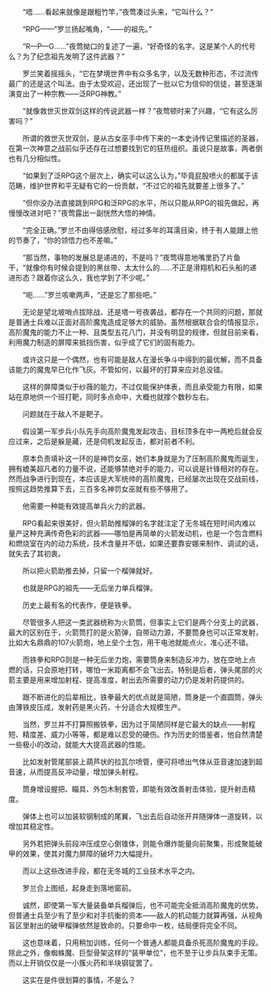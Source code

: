 　　“唔……看起来就像是跟粗竹竿，”夜莺凑过头来，“它叫什么？”

　　“RPG——”罗兰扬起嘴角，“——的祖先。”

　　“R—P—G……”夜莺拗口的复述了一遍，“好奇怪的名字。这是某个人的代号么？为了纪念祖先发明了这件武器？”

　　罗兰笑着摇摇头，“它在梦境世界中有众多名字，以及无数种形态，不过流传最广的还是这个叫法。由于太受欢迎，还出现了一批以它为信仰的信徒，甚至逐渐演变出了一种宗教——泛RPG神教。”

　　“就像救世灭世双剑这样的传说武器一样？”夜莺顿时来了兴趣，“它有这么厉害吗？”

　　所谓的救世灭世双剑，是从古女巫手中传下来的一本史诗传记里描述的圣器，在第一次神意之战前似乎还存在过想要找到它的狂热组织。虽说只是故事，两者倒也有几分相似性。

　　“如果到了泛RPG这个层次上，确实可以这么认为，”毕竟屁股喷火的都属于该范畴，维护世界和平无疑有它的一份贡献，“不过它的祖先就要差上很多了。”

　　“但你没办法直接跳到RPG和泛RPG的水平，所以只能从RPG的祖先做起，再慢慢改进对吧？”夜莺露出一副恍然大悟的神情。

　　“完全正确。”罗兰不由得倍感欣慰，经过多年的耳濡目染，终于有人能跟上他的节奏了，“你的领悟力也不差嘛。”

　　“那当然，事物的发展总是递进的，不是吗？”夜莺得意地嘴里扔了片鱼干，“就像你有时候会提到的黑丝带、太太什么的……不正是滑翔机和石头船的递进形态？跟着你这么久，我也学到了不少呢。”

　　“呃……”罗兰咳嗽两声，“还是忘了那些吧。”

　　无论是望北坡哨点拔除战、还是塔一号夜袭战，都存在一个共同的问题，那就是普通士兵难以正面对高阶魔鬼造成足够大的威胁。虽然根据联合会的情报显示，高阶魔鬼的能力不止一种、且类型五花八门，并没有明显的规律，但就目前来看，利用魔力制造的屏障来抵挡伤害，似乎成了它们的固有能力。

　　或许这只是一个偶然，也有可能是敌人在漫长争斗中得到的最优解，而不具备该能力的魔鬼早已化作飞灰。不管如何，以最坏的打算来应对总没错。

　　这样的屏障类似于纱薇的能力，不过仅能保护体表，而且承受能力有限，如果站在原地供一个班打靶，同时多点命中，大概也就撑个数秒左右。

　　问题就在于敌人不是靶子。

　　假设第一军步兵小队先手向高阶魔鬼发起攻击，目标顶多在中一两枪后就会反应过来，之后是躲是藏，还是伺机发起反击，都对前者不利。

　　原本负责填补这一环的是神罚女巫，她们本身就是为了压制高阶魔鬼而诞生，拥有媲美超凡者的力量不说，还能够禁绝对手的能力，可以说是针锋相对的存在。然而战争进行到现在，本应该是大军统帅的高阶魔鬼，已经屡次出现在交战前线，按照这趋势推算下去，三百多名神罚女巫就有些不够用了。

　　他需要一种能有效提高单兵火力的武器。

　　RPG看起来很美好，但火箭助推榴弹的名字就注定了无冬城在短时间内难以量产这种充满传奇色彩的武器——哪怕是再简单的火箭发动机，也是一个包含燃料和燃烧室在内的动力系统，技术含量并不低，如果还要靠安娜来制作、调试的话，就失去了其初衷。

　　所以把火箭助推去掉，只留一个榴弹就好。

　　也就是RPG的祖先——无后坐力单兵榴弹。

　　历史上最有名的代表作，便是铁拳。

　　尽管很多人把这一类武器统称为火箭筒，但事实上它们是两个分支上的武器，最大的区别在于，火箭筒打的是火箭弹，自带动力源，不要筒身也可以正常发射，比如大名鼎鼎的107火箭炮，地上垒个土包，用干电池就能点火，准心还不错。

　　而铁拳和RPG则是一种无后坐力炮，需要筒身来制造反冲力，放在空地上点燃的话，只会原地打转，哪怕一米距离都不会飞出去。特别是后者，弹头尾部的火箭主要是用来增加射程、提高准度，射出去所需要的动力仍是发射药提供的。

　　跟不断进化的后辈相比，铁拳最大的优点就是简陋，筒身是一个直圆筒，弹头由薄铁皮压成，发射药是黑火药，十分适合大规模生产。

　　当然，罗兰并不打算照搬铁拳，因为过于简陋同样是它最大的缺点——射程短、精度差、威力小等等，都是难以忍受的硬伤。作为历史的借鉴者，他自然清楚一些极小的改动，就能大大提高武器的性能。

　　比如发射管尾部装上葫芦状的拉瓦尔喷管，便可将喷出气体从亚音速加速到超音速，从而提高反冲动量，增加弹头射程。

　　筒身增设握把、瞄具、外包木制套管，即能有效改善射击体验，提升射击精度。

　　弹体上也可以加装软钢制成的尾翼，飞出去后自动张开并随弹体一道旋转，以增加其稳定性。

　　另外若把弹头前段冲压成空心倒锥体，则能令爆炸能量向前聚集，形成聚能破甲的效果，使其对魔力屏障的破坏力大幅提升。

　　而以上这些改进手段，都在无冬城的工业技术水平之内。

　　罗兰合上图纸，起身走到落地窗前。

　　诚然，即使第一军大量装备单兵榴弹后，也不可能完全抵消高阶魔鬼的优势，但普通士兵至少有了至少和对手抗衡的资本——敌人的机动能力就算再强，从视角盲区里射出的破甲榴弹依然是致命的。只要命中一枚，结局便将完全不同。

　　这也意味着，只用稍加训练，任何一个普通人都能具备杀死高阶魔鬼的手段。除此之外，像蜘蛛魔、巨型骨架这样的“装甲单位”，也不至于让步兵队束手无策。而以上开销仅仅是一小簇火药和半块钢锭罢了。

　　这实在是件很划算的事情，不是么？
